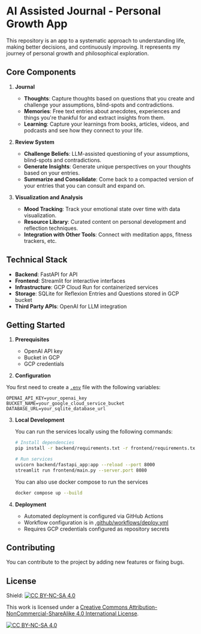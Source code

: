 # AI Assisted Journal - Personal Growth App

This repository is an app to a systematic approach to understanding life, making better decisions, and continuously improving. It represents my journey of personal growth and philosophical exploration.

## Core Components

1. **Journal**
   - **Thoughts**: Capture thoughts based on questions that you create and challenge your assumptions, blind-spots and contradictions.
   - **Memories**: Free text entries about anecdotes, experiences and things you're thankful for and extract insights from them.
   - **Learning**: Capture your learnings from books, articles, videos, and podcasts and see how they connect to your life.
   
2. **Review System**
   - **Challenge Beliefs**: LLM-assisted questioning of your assumptions, blind-spots and contradictions.
   - **Generate Insights**: Generate unique perspectives on your thoughts based on your entries.
   - **Summarize and Consolidate**: Come back to a compacted version of your entries that you can consult and expand on.
   
3. **Visualization and Analysis**
   - **Mood Tracking**: Track your emotional state over time with data visualization.
   - **Resource Library**: Curated content on personal development and reflection techniques.
   - **Integration with Other Tools**: Connect with meditation apps, fitness trackers, etc.

## Technical Stack

- **Backend**: FastAPI for API
- **Frontend**: Streamlit for interactive interfaces
- **Infrastructure**: GCP Cloud Run for containerized services
- **Storage**: SQLite for Reflexion Entries and Questions stored in GCP bucket
- **Third Party APIs**: OpenAI for LLM integration

## Getting Started

1. **Prerequisites**
   - OpenAI API key
   - Bucket in GCP
   - GCP credentials

2. **Configuration**

You first need to create a [`.env`](.env) file with the following variables:
```
OPENAI_API_KEY=your_openai_key
BUCKET_NAME=your_google_cloud_service_bucket
DATABASE_URL=your_sqlite_database_url
```

3. **Local Development**

   You can run the services locally using the following commands:
   ```bash
   # Install dependencies
   pip install -r backend/requirements.txt -r frontend/requirements.txt

   # Run services
   uvicorn backend/fastapi_app:app --reload --port 8000
   streamlit run frontend/main.py --server.port 8080
   ```
   
   You can also use docker compose to run the services
   ```bash
   docker compose up --build
   ```

4. **Deployment**
   - Automated deployment is configured via GitHub Actions
   - Workflow configuration is in [.github/workflows/deploy.yml](.github/workflows/deploy.yml)
   - Requires GCP credentials configured as repository secrets

## Contributing

You can contribute to the project by adding new features or fixing bugs.

## License

Shield: [![CC BY-NC-SA 4.0][cc-by-nc-sa-shield]][cc-by-nc-sa]

This work is licensed under a
[Creative Commons Attribution-NonCommercial-ShareAlike 4.0 International License][cc-by-nc-sa].

[![CC BY-NC-SA 4.0][cc-by-nc-sa-image]][cc-by-nc-sa]

[cc-by-nc-sa]: http://creativecommons.org/licenses/by-nc-sa/4.0/
[cc-by-nc-sa-image]: https://licensebuttons.net/l/by-nc-sa/4.0/88x31.png
[cc-by-nc-sa-shield]: https://img.shields.io/badge/License-CC%20BY--NC--SA%204.0-lightgrey.svg
